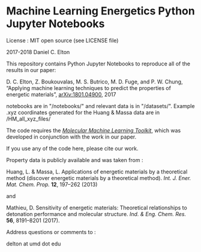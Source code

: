 # Machine Learning Energetics Python Jupyter Notebooks

License : MIT open source (see LICENSE file)

2017-2018 Daniel C. Elton

This repository contains Python Jupyter Notebooks to reproduce all of the results in our paper:

D. C. Elton, Z. Boukouvalas, M. S. Butrico, M. D. Fuge, and P. W. Chung, “Applying machine learning techniques to predict the properties of energetic materials”, [arXiv:1801.04900](https://arxiv.org/abs/1801.04900), 2017

notebooks are in "/notebooks/" and relevant data is in "/datasets/". Example .xyz coordinates generated for the Huang & Massa data are in /HM_all_xyz_files/

The code requires the *[Molecular Machine Learning Toolkit](https://github.com/delton137/mmltoolkit)*, which was developed in conjunction with the work in our paper.

If you use any of the code here, please cite our work.


Property data is publicly available and was taken from :

Huang, L. & Massa, L. Applications of energetic materials by a theoretical method (discover energetic materials by a
theoretical method). *Int. J. Ener. Mat. Chem. Prop.* **12**, 197–262 (2013)

and

Mathieu, D. Sensitivity of energetic materials: Theoretical relationships to detonation performance and molecular structure.
*Ind. & Eng. Chem. Res.* **56**, 8191–8201 (2017).


Address questions or comments to :

delton at umd dot edu
